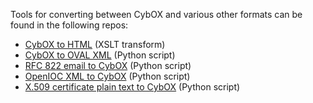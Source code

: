 Tools for converting between CybOX and various other formats can be found in the following repos:

* [CybOX to HTML](https://github.com/CybOXProject/cybox-to-html) (XSLT transform)
* [CybOX to OVAL XML](https://github.com/CybOXProject/cybox-to-oval) (Python script)
* [RFC 822 email to CybOX](https://github.com/CybOXProject/email-to-cybox) (Python script)
* [OpenIOC XML to CybOX](https://github.com/CybOXProject/openioc-to-cybox) (Python script)
* [X.509 certificate plain text to CybOX](https://github.com/CybOXProject/x509-to-cybox) (Python script)
